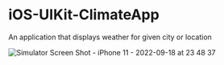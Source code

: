 # iOS-UIKit-ClimateApp

An application that displays weather for given city or location

![Simulator Screen Shot - iPhone 11 - 2022-09-18 at 23 48 37](https://user-images.githubusercontent.com/87368234/190921317-f8930e45-24cc-4423-84d1-e864d07607c2.png)
